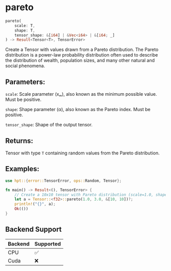 # pareto
```rust
pareto(
    scale: T,
    shape: T,
    tensor_shape: &[i64] | &Vec<i64> | &[i64; _]
) -> Result<Tensor<T>, TensorError>
```
Create a Tensor with values drawn from a Pareto distribution. The Pareto distribution is a power-law probability distribution often used to describe the distribution of wealth, population sizes, and many other natural and social phenomena.

## Parameters:
`scale`: Scale parameter (xₘ), also known as the minimum possible value. Must be positive.

`shape`: Shape parameter (α), also known as the Pareto index. Must be positive.

`tensor_shape`: Shape of the output tensor.

## Returns:
Tensor with type `T` containing random values from the Pareto distribution.

## Examples:
```rust
use hpt::{error::TensorError, ops::Random, Tensor};

fn main() -> Result<(), TensorError> {
    // Create a 10x10 tensor with Pareto distribution (scale=1.0, shape=3.0)
    let a = Tensor::<f32>::pareto(1.0, 3.0, &[10, 10])?;
    println!("{}", a);
    Ok(())
}
```
## Backend Support
| Backend | Supported |
|---------|-----------|
| CPU     | ✅         |
| Cuda    | ❌        |